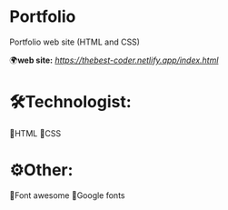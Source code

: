 # Portfolio
Portfolio web site (HTML and CSS)


🌍<b>web site:</b> <i> https://thebest-coder.netlify.app/index.html </i>

# 🛠Technologist:
🔹HTML
🔹CSS


# ⚙️Other:
🔹Font awesome
🔹Google fonts
